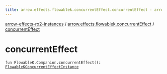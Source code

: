 ```yaml
---
title: arrow.effects.flowablek.concurrentEffect.concurrentEffect - arrow-effects-rx2-instances
---
```


[arrow-effects-rx2-instances](../index.html) / [arrow.effects.flowablek.concurrentEffect](index.html) / [concurrentEffect](./concurrent-effect.html)

# concurrentEffect

`fun FlowableK.Companion.concurrentEffect(): `[`FlowableKConcurrentEffectInstance`](../arrow.effects/-flowable-k-concurrent-effect-instance/index.html)
